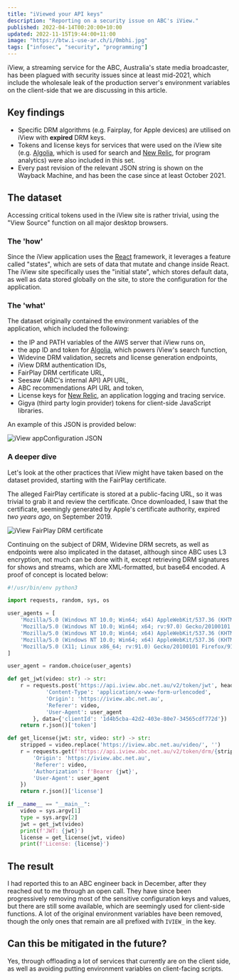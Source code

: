 ```yaml
---
title: "iViewed your API keys"
description: "Reporting on a security issue on ABC's iView."
published: 2022-04-14T00:20:00+10:00
updated: 2022-11-15T19:44:00+11:00
image: "https://btw.i-use-ar.ch/i/0mbhi.jpg"
tags: ["infosec", "security", "programming"]
---
```


iView, a streaming service for the ABC, Australia's state media broadcaster, has been plagued with security issues since at least mid-2021, which include the wholesale leak of the production server's environment variables on the client-side that we are discussing in this article.

## Key findings
- Specific DRM algorithms (e.g. Fairplay, for Apple devices) are utilised on iView with **expired** DRM keys.
- Tokens and license keys for services that were used on the iView site (e.g. [Algolia](https://www.algolia.com), which is used for search and [New Relic](https://newrelic.com), for program analytics) were also included in this set.
- Every past revision of the relevant JSON string is shown on the Wayback Machine, and has been the case since at least October 2021.

## The dataset
Accessing critical tokens used in the iView site is rather trivial, using the "View Source" function on all major desktop browsers.

### The 'how'
Since the iView application uses the [React](https://reactjs.org) framework, it leverages a feature called "states", which are sets of data that mutate and change inside React. The iView site specifically uses the "initial state", which stores default data, as well as data stored globally on the site, to store the configuration for the application.

### The 'what'
The dataset originally contained the environment variables of the application, which included the following:
- the IP and PATH variables of the AWS server that iView runs on,
- the app ID and token for [Algolia](https://algolia.com), which powers iView's search function,
- Widevine DRM validation, secrets and license generation endpoints,
- iView DRM authentication IDs,
- FairPlay DRM certificate URL,
- Seesaw (ABC's internal API) API URL,
- ABC recommendations API URL and token,
- License keys for [New Relic](https://newrelic.com), an application logging and tracing service.
- Gigya (third party login provider) tokens for client-side JavaScript libraries.

An example of this JSON is provided below:

![iView appConfiguration JSON](https://btw.i-use-ar.ch/i/njn5w.png)

### A deeper dive
Let's look at the other practices that iView might have taken based on the dataset provided, starting with the FairPlay certificate.

The alleged FairPlay certificate is stored at a public-facing URL, so it was trivial to grab it and review the certificate. Once downloaded, I saw that the certificate, seemingly generated by Apple's certificate authority, expired *two years ago*, on September 2019.

![iView FairPlay DRM certificate](https://btw.i-use-ar.ch/i/ojabw.png)

Continuing on the subject of DRM, Widevine DRM secrets, as well as endpoints were also implicated in the dataset, although since ABC uses L3 encryption, not much can be done with it, except retrieving DRM signatures for shows and streams, which are XML-formatted, but base64 encoded. A proof of concept is located below:

```python
#!/usr/bin/env python3

import requests, random, sys, os

user_agents = [
    'Mozilla/5.0 (Windows NT 10.0; Win64; x64) AppleWebKit/537.36 (KHTML, like Gecko) Chrome/99.0.4844.51 Safari/537.36'
    'Mozilla/5.0 (Windows NT 10.0; Win64; x64; rv:97.0) Gecko/20100101 Firefox/97.0'
    'Mozilla/5.0 (Windows NT 10.0; Win64; x64) AppleWebKit/537.36 (KHTML, like Gecko) Chrome/99.0.4844.51 Safari/537.36 Edg/99.0.1150.30'
    'Mozilla/5.0 (Windows NT 10.0; Win64; x64) AppleWebKit/537.36 (KHTML, like Gecko) Chrome/98.0.4758.109 Safari/537.36 OPR/84.0.4316.31'
    'Mozilla/5.0 (X11; Linux x86_64; rv:91.0) Gecko/20100101 Firefox/91.0'
]

user_agent = random.choice(user_agents)

def get_jwt(video: str) -> str:
    r = requests.post('https://api.iview.abc.net.au/v2/token/jwt', headers={
            'Content-Type': 'application/x-www-form-urlencoded',
            'Origin': 'https://iview.abc.net.au',
            'Referer': video,
            'User-Agent': user_agent
        }, data={'clientId': '1d4b5cba-42d2-403e-80e7-34565cdf772d'})
    return r.json()['token']

def get_license(jwt: str, video: str) -> str:
    stripped = video.replace('https://iview.abc.net.au/video/', '')
    r = requests.get(f'https://api.iview.abc.net.au/v2/token/drm/{stripped}', headers={
        'Origin': 'https://iview.abc.net.au',
        'Referer': video,
        'Authorization': f'Bearer {jwt}',
        'User-Agent': user_agent
    })
    return r.json()['license']

if __name__ == "__main__":
    video = sys.argv[1]
    type = sys.argv[2]
    jwt = get_jwt(video)
    print(f'JWT: {jwt}')
    license = get_license(jwt, video)
    print(f'License: {license}') 
```

## The result
I had reported this to an ABC engineer back in December, after they reached out to me through an open call. They have since been progressively removing most of the sensitive configuration keys and values, but there are still some available, which are seemingly used for client-side functions. A lot of the original environment variables have been removed, though the only ones that remain are all prefixed with `IVIEW_` in the key.

## Can this be mitigated in the future?
Yes, through offloading a lot of services that currently are on the client side, as well as avoiding putting environment variables on client-facing scripts. 